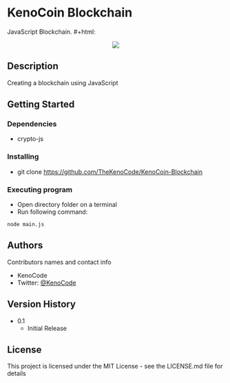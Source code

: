 # KenoCoin Blockchain 

JavaScript Blockchain.
#+html: <p align="center"><img src="https://i.imgur.com/9QxyJVU.jpg" /></p>

## Description

Creating a blockchain using JavaScript

## Getting Started

### Dependencies

* crypto-js


### Installing

* git clone https://github.com/TheKenoCode/KenoCoin-Blockchain


### Executing program

* Open directory folder on a terminal
* Run following command: 

```
node main.js
```


## Authors

Contributors names and contact info

* KenoCode
* Twitter: [@KenoCode](https://twitter.com/dompizzie)

## Version History


* 0.1
    * Initial Release

## License

This project is licensed under the MIT License - see the LICENSE.md file for details

